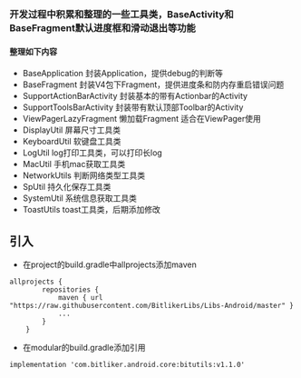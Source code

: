 ### 开发过程中积累和整理的一些工具类，BaseActivity和BaseFragment默认进度框和滑动退出等功能
#### 整理如下内容
- BaseApplication 封装Application，提供debug的判断等
- BaseFragment 封装V4包下Fragment，提供进度条和防内存重启错误问题
- SupportActionBarActivity  封装基本的带有Actionbar的Activity
- SupportToolsBarActivity  封装带有默认顶部Toolbar的Activity
- ViewPagerLazyFragment 懒加载Fragment 适合在ViewPager使用
- DisplayUtil 屏幕尺寸工具类
- KeyboardUtil 软键盘工具类
- LogUtil  log打印工具类，可以打印长log
- MacUtil  手机mac获取工具类
- NetworkUtils 判断网络类型工具类
- SpUtil 持久化保存工具类
- SystemUtil  系统信息获取工具类
- ToastUtils  toast工具类，后期添加修改


## 引入
- 在project的build.gradle中allprojects添加maven
```
allprojects {
        repositories {
            maven { url "https://raw.githubusercontent.com/BitlikerLibs/Libs-Android/master" }
            ...
        }
    }
```
- 在modular的build.gradle添加引用
```
implementation 'com.bitliker.android.core:bitutils:v1.1.0'
```    
